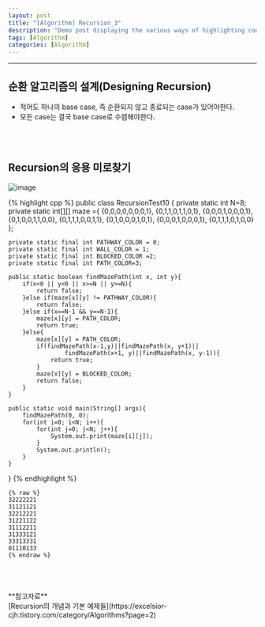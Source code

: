 ```yaml
---
layout: post
title: "[Algorithm] Recursion_3"
description: "Demo post displaying the various ways of highlighting code in Markdown."
tags: [Algorithm]
categories: [Algorithm]
---
```


------------------------------------------------------------------------------------------------------------

## 순환 알고리즘의 설계(Designing Recursion)
- 적어도 하나의 base case, 즉 순환되지 않고 종료되는 case가 있어야한다.
- 모든 case는 결국 base case로 수렴해야한다.
<br/>
<br/>

## Recursion의 응용 미로찾기
![image](https://user-images.githubusercontent.com/52437364/82180610-d8483900-991b-11ea-8d5c-eef8e2ef2209.png)

{% highlight cpp %}
public class RecursionTest10 {
	private static int N=8;
	private static int[][] maze ={
			{0,0,0,0,0,0,0,1},
			{0,1,1,0,1,1,0,1},
			{0,0,0,1,0,0,0,1},
			{0,1,0,0,1,1,0,0},
			{0,1,1,1,0,0,1,1},
			{0,1,0,0,0,1,0,1},
			{0,0,0,1,0,0,0,1},
			{0,1,1,1,0,1,0,0}
	};
	
	private static final int PATHWAY_COLOR = 0;
	private static final int WALL_COLOR = 1;
	private static final int BLOCKED_COLOR =2;
	private static final int PATH_COLOR=3;
	
	public static boolean findMazePath(int x, int y){
		if(x<0 || y<0 || x>=N || y>=N){
			return false;
		}else if(maze[x][y] != PATHWAY_COLOR){
			return false;
		}else if(x==N-1 && y==N-1){
			maze[x][y] = PATH_COLOR;
			return true;
		}else{
			maze[x][y] = PATH_COLOR;
			if(findMazePath(x-1,y)||findMazePath(x, y+1)||
					findMazePath(x+1, y)||findMazePath(x, y-1)){
				return true;
			}
			maze[x][y] = BLOCKED_COLOR;
			return false;
		}
	}
	
	public static void main(String[] args){
		findMazePath(0, 0);
		for(int i=0; i<N; i++){
			for(int j=0; j<N; j++){
				System.out.print(maze[i][j]);
			}
			System.out.println();
		}
	}
}
{% endhighlight %}

    {% raw %}
    32222221
    31121121
    32212221
    31221122
    31112211
    31333121
    33313331
    01110133
    {% endraw %} 


<br/>
<br/>
<br/>
**참고자료**<br/>
[Recursion의 개념과 기본 예제들](https://excelsior-cjh.tistory.com/category/Algorithms?page=2)

